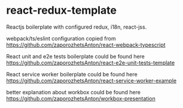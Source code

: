 # react-redux-template

Reactjs boilerplate with configured redux, i18n, react-jss.

webpack/ts/eslint configuration copied from https://github.com/zaporozhetsAnton/react-webpack-typescript

React unit and e2e tests boilerplate could be found here https://github.com/zaporozhetsAnton/react-e2e-unit-tests-template

React service worker boilerplate could be found here https://github.com/zaporozhetsAnton/react-service-worker-example

better explanation about workbox could be found here https://github.com/zaporozhetsAnton/workbox-presentation
